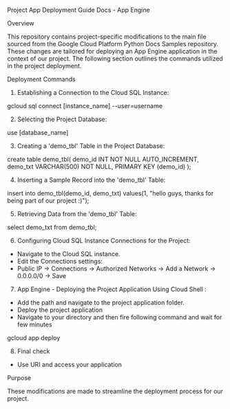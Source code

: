 Project App Deployment Guide Docs - App Engine 

Overview

This repository contains project-specific modifications to the main file sourced from the Google Cloud Platform Python Docs Samples repository. These changes are tailored for deploying an App Engine application in the context of our project. The following section outlines the commands utilized in the project deployment.

Deployment Commands 

1. Establishing a Connection to the Cloud SQL Instance:

gcloud sql connect [instance_name] --user=username

2. Selecting the Project Database:

use [database_name]

3. Creating a 'demo_tbl' Table in the Project Database:

create table demo_tbl(
   demo_id INT NOT NULL AUTO_INCREMENT,
   demo_txt VARCHAR(500) NOT NULL,
   PRIMARY KEY (demo_id)
);

4. Inserting a Sample Record into the 'demo_tbl' Table:

insert into demo_tbl(demo_id, demo_txt) values(1, "hello guys, thanks for being part of our project :)");

5. Retrieving Data from the 'demo_tbl' Table:

select demo_txt from demo_tbl;

6. Configuring Cloud SQL Instance Connections for the Project:

- Navigate to the Cloud SQL instance.
- Edit the Connections settings:
- Public IP -> Connections -> Authorized Networks -> Add a Network -> 0.0.0.0/0 -> Save

7. App Engine - Deploying the Project Application Using Cloud Shell :

- Add the path and navigate to the project application folder.
- Deploy the project application
- Navigate to your directory and then fire following command and wait for few minutes

gcloud app deploy

8. Final check

- Use URI and access your application

Purpose

These modifications are made to streamline the deployment process for our project. 



   




